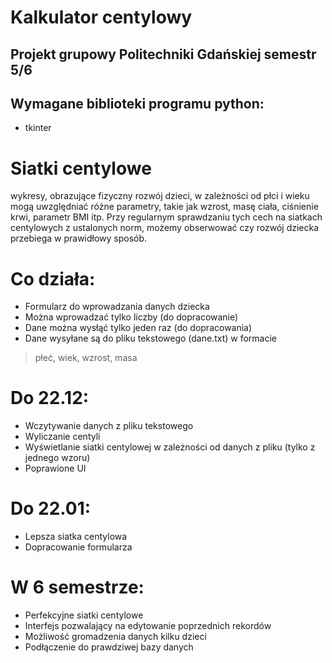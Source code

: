 # Kalkulator centylowy
## Projekt grupowy Politechniki Gdańskiej semestr 5/6
## Wymagane biblioteki programu python: 
- tkinter

# Siatki centylowe
wykresy, obrazujące fizyczny rozwój dzieci, w zależności od płci i wieku mogą uwzględniać różne parametry, takie jak wzrost, masę ciała, ciśnienie krwi, parametr BMI itp. Przy regularnym sprawdzaniu tych cech na siatkach centylowych z ustalonych norm, możemy obserwować czy rozwój dziecka przebiega w prawidłowy sposób.

# Co działa:
* Formularz do wprowadzania danych dziecka
* Można wprowadzać tylko liczby (do dopracowanie)
* Dane można wysłąć tylko jeden raz (do dopracowania)
* Dane wysyłane są do pliku tekstowego (dane.txt) w formacie 
> płeć, wiek, wzrost, masa

# Do 22.12:
* Wczytywanie danych z pliku tekstowego
* Wyliczanie centyli
* Wyświetlanie siatki centylowej w zależności od danych z pliku (tylko z jednego wzoru)
* Poprawione UI

# Do 22.01:
* Lepsza siatka centylowa
* Dopracowanie formularza

# W 6 semestrze:
* Perfekcyjne siatki centylowe
* Interfejs pozwalający na edytowanie poprzednich rekordów
* Możliwość gromadzenia danych kilku dzieci
* Podłączenie do prawdziwej bazy danych
